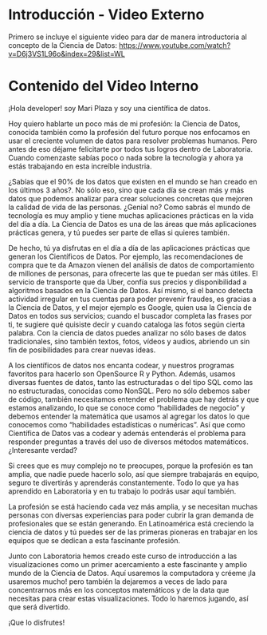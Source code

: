 ﻿# Introducción - Video Externo

Primero se incluye el siguiente video para dar de manera introductoria al concepto de la Ciencia de Datos: 
https://www.youtube.com/watch?v=D6j3VS1L96o&index=29&list=WL

# Contenido del Video Interno 

¡Hola developer! soy Mari Plaza y soy una científica de datos. 

Hoy quiero hablarte un poco más de mi profesión: la Ciencia de Datos, conocida también como la profesión del futuro porque nos enfocamos en usar el creciente volumen de datos para resolver problemas humanos. Pero antes de eso déjame felicitarte por todos tus logros dentro de Laboratoria. Cuando comenzaste sabías poco o nada sobre la tecnología y ahora ya estás trabajando en esta increíble industria.

¿Sabías que el 90% de los datos que existen en el mundo se han creado en los últimos 3 años?. No sólo eso, sino que cada día se crean más y más datos que podemos analizar para crear soluciones concretas que mejoren la calidad de vida de las personas. ¿Genial no?
Como sabrás el mundo de tecnología es muy amplio y tiene muchas aplicaciones prácticas en la vida del día a día. La Ciencia de Datos es una de las áreas que más aplicaciones prácticas genera, y tú puedes ser parte de ellas si quieres también.

De hecho, tú ya disfrutas en el día a día de las aplicaciones prácticas que generan los Científicos de Datos. Por ejemplo, las recomendaciones de compra que te da Amazon vienen del análisis de datos de comportamiento de millones de personas, para ofrecerte las que te puedan ser más útiles. El servicio de transporte que da Uber, confía sus precios y disponibilidad a algoritmos basados en la Ciencia de Datos. Así mismo, si el banco detecta actividad irregular en tus cuentas para poder prevenir fraudes, es gracias a la Ciencia de Datos, y el mejor ejemplo es Google, quien usa la Ciencia de Datos en todos sus servicios; cuando el buscador completa las frases por ti, te sugiere qué quisiste decir y cuando cataloga las fotos según cierta palabra. Con la ciencia de datos puedes analizar no sólo bases de datos tradicionales, sino también textos, fotos, vídeos y audios, abriendo un sin fin de posibilidades para crear nuevas ideas.

A los científicos de datos nos encanta codear, y nuestros programas favoritos para hacerlo son OpenSource R y Python. Además, usamos diversas fuentes de datos, tanto las estructuradas o del tipo SQL como las no estructuradas, conocidas como NonSQL. Pero no sólo debemos saber de código, también necesitamos entender el problema que hay detrás y que estamos analizando, lo que se conoce como “habilidades de negocio” y debemos entender la matemática que usamos al agregar los datos lo que conocemos como “habilidades estadísticas o numéricas”.
Así que como Científica de Datos vas a codear y además entenderás el problema para responder preguntas a través del uso de diversos métodos matemáticos. ¿Interesante verdad?

Si crees que es muy complejo no te preocupes, porque la profesión es tan amplia, que nadie puede hacerlo solo, así que siempre trabajarás en equipo, seguro te divertirás y aprenderás constantemente. Todo lo que ya has aprendido en Laboratoria y en tu trabajo lo podrás usar aquí también.

La profesión se está haciendo cada vez más amplia, y se necesitan muchas personas con diversas experiencias para poder cubrir la gran demanda de profesionales que se están generando. En Latinoamérica está creciendo la ciencia de datos y tú puedes ser de las primeras pioneras en trabajar en los equipos que se dedican a esta fascinante profesión.

Junto con Laboratoria hemos creado este curso de introducción a las visualizaciones como un primer acercamiento a este fascinante y amplio mundo de la Ciencia de Datos. Aquí usaremos la computadora y créeme ¡la usaremos mucho! pero también la dejaremos a veces de lado para concentrarnos más en los conceptos matemáticos y de la data que necesitas para crear estas visualizaciones. Todo lo haremos jugando, así que será divertido.

¡Que lo disfrutes!
 
